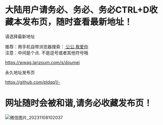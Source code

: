 # 大陆用户请务必、务必、务必CTRL+D收藏本发布页，随时查看最新地址！

请选择最新地址

推荐：用手机自带浏览器搜索：[ 公公.我爱你 ]( 公公.我爱你 )    
注意：中间是个点. 不是逗号或者其他符号哦

[ https://wwag.lanzoum.com/s/doumei ]( https://wwag.lanzoum.com/s/doumei )


永久地址发布页

[ https://github.com/pldqq1/- ]( https://github.com/pldqq1/- )

# 网址随时会被和谐,请务必收藏发布页！

![微信图片_20231108102037](https://github.com/pldqq1/-/assets/161739065/d25c5812-044a-45c0-9a46-f36f4eef6394)
